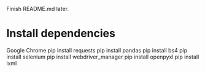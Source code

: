 Finish README.md later.

# Install dependencies
Google Chrome
pip install requests
pip install pandas
pip install bs4
pip install selenium
pip install webdriver_manager
pip install openpyxl
pip install lxml
